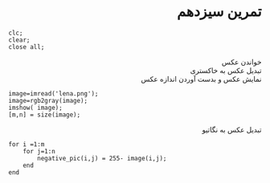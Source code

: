 <div dir = "rtl">
  <h1> تمرین سیزدهم</h1>

</div>


````
clc;
clear;
close all;

````
<div dir = "rtl">
  خواندن عکس</br>
  تبدیل عکس به خاکستری</br>
  نمایش عکس و بدست آوردن اندازه عکس

</div>

`````
image=imread('lena.png');
image=rgb2gray(image);
imshow( image);
[m,n] = size(image);

`````

<div dir = "rtl">
  تبدیل عکس به نگاتیو

</div>

`````
for i =1:m
    for j=1:n
        negative_pic(i,j) = 255- image(i,j);
    end
end

`````
  
  
